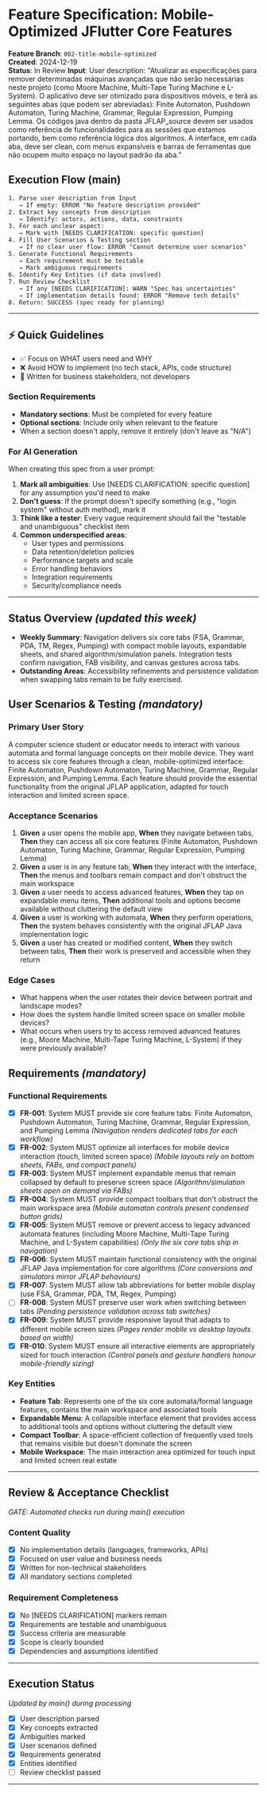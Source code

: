 # Feature Specification: Mobile-Optimized JFlutter Core Features

**Feature Branch**: `002-title-mobile-optimized`  
**Created**: 2024-12-19  
**Status**: In Review
**Input**: User description: "Atualizar as especificações para remover determinadas máquinas avançadas que não serão necessárias neste projeto (como Moore Machine, Multi-Tape Turing Machine e L-System). O aplicativo deve ser otimizado para dispositivos móveis, e terá as seguintes abas (que podem ser abreviadas): Finite Automaton, Pushdown Automaton, Turing Machine, Grammar, Regular Expression, Pumping Lemma. Os códigos java dentro da pasta JFLAP_source devem ser usados como referência de funcionalidades para as sessões que estamos portando, bem como referência lógica dos algoritmos. A interface, em cada aba, deve ser clean, com menus expansíveis e barras de ferramentas que não ocupem muito espaço no layout padrão da aba."

## Execution Flow (main)
```
1. Parse user description from Input
   → If empty: ERROR "No feature description provided"
2. Extract key concepts from description
   → Identify: actors, actions, data, constraints
3. For each unclear aspect:
   → Mark with [NEEDS CLARIFICATION: specific question]
4. Fill User Scenarios & Testing section
   → If no clear user flow: ERROR "Cannot determine user scenarios"
5. Generate Functional Requirements
   → Each requirement must be testable
   → Mark ambiguous requirements
6. Identify Key Entities (if data involved)
7. Run Review Checklist
   → If any [NEEDS CLARIFICATION]: WARN "Spec has uncertainties"
   → If implementation details found: ERROR "Remove tech details"
8. Return: SUCCESS (spec ready for planning)
```

---

## ⚡ Quick Guidelines
- ✅ Focus on WHAT users need and WHY
- ❌ Avoid HOW to implement (no tech stack, APIs, code structure)
- 👥 Written for business stakeholders, not developers

### Section Requirements
- **Mandatory sections**: Must be completed for every feature
- **Optional sections**: Include only when relevant to the feature
- When a section doesn't apply, remove it entirely (don't leave as "N/A")

### For AI Generation
When creating this spec from a user prompt:
1. **Mark all ambiguities**: Use [NEEDS CLARIFICATION: specific question] for any assumption you'd need to make
2. **Don't guess**: If the prompt doesn't specify something (e.g., "login system" without auth method), mark it
3. **Think like a tester**: Every vague requirement should fail the "testable and unambiguous" checklist item
4. **Common underspecified areas**:
   - User types and permissions
   - Data retention/deletion policies  
   - Performance targets and scale
   - Error handling behaviors
   - Integration requirements
   - Security/compliance needs

---

## Status Overview *(updated this week)*

- **Weekly Summary**: Navigation delivers six core tabs (FSA, Grammar, PDA, TM, Regex, Pumping) with compact mobile layouts, expandable sheets, and shared algorithm/simulation panels. Integration tests confirm navigation, FAB visibility, and canvas gestures across tabs.
- **Outstanding Areas**: Accessibility refinements and persistence validation when swapping tabs remain to be fully exercised.

## User Scenarios & Testing *(mandatory)*

### Primary User Story
A computer science student or educator needs to interact with various automata and formal language concepts on their mobile device. They want to access six core features through a clean, mobile-optimized interface: Finite Automaton, Pushdown Automaton, Turing Machine, Grammar, Regular Expression, and Pumping Lemma. Each feature should provide the essential functionality from the original JFLAP application, adapted for touch interaction and limited screen space.

### Acceptance Scenarios
1. **Given** a user opens the mobile app, **When** they navigate between tabs, **Then** they can access all six core features (Finite Automaton, Pushdown Automaton, Turing Machine, Grammar, Regular Expression, Pumping Lemma)
2. **Given** a user is in any feature tab, **When** they interact with the interface, **Then** the menus and toolbars remain compact and don't obstruct the main workspace
3. **Given** a user needs to access advanced features, **When** they tap on expandable menu items, **Then** additional tools and options become available without cluttering the default view
4. **Given** a user is working with automata, **When** they perform operations, **Then** the system behaves consistently with the original JFLAP Java implementation logic
5. **Given** a user has created or modified content, **When** they switch between tabs, **Then** their work is preserved and accessible when they return

### Edge Cases
- What happens when the user rotates their device between portrait and landscape modes?
- How does the system handle limited screen space on smaller mobile devices?
- What occurs when users try to access removed advanced features (e.g., Moore Machine, Multi-Tape Turing Machine, L-System) if they were previously available?

## Requirements *(mandatory)*

### Functional Requirements
- [x] **FR-001**: System MUST provide six core feature tabs: Finite Automaton, Pushdown Automaton, Turing Machine, Grammar, Regular Expression, and Pumping Lemma _(Navigation renders dedicated tabs for each workflow)_
- [x] **FR-002**: System MUST optimize all interfaces for mobile device interaction (touch, limited screen space) _(Mobile layouts rely on bottom sheets, FABs, and compact panels)_
- [x] **FR-003**: System MUST implement expandable menus that remain collapsed by default to preserve screen space _(Algorithm/simulation sheets open on demand via FABs)_
- [x] **FR-004**: System MUST provide compact toolbars that don't obstruct the main workspace area _(Mobile automaton controls present condensed button grids)_
- [x] **FR-005**: System MUST remove or prevent access to legacy advanced automata features (including Moore Machine, Multi-Tape Turing Machine, and L-System capabilities) _(Only the six core tabs ship in navigation)_
- [x] **FR-006**: System MUST maintain functional consistency with the original JFLAP Java implementation for core algorithms _(Core conversions and simulators mirror JFLAP behaviours)_
- [x] **FR-007**: System MUST allow tab abbreviations for better mobile display (use FSA, Grammar, PDA, TM, Regex, Pumping)
- [ ] **FR-008**: System MUST preserve user work when switching between tabs _(Pending persistence validation across tab switches)_
- [x] **FR-009**: System MUST provide responsive layout that adapts to different mobile screen sizes _(Pages render mobile vs desktop layouts based on width)_
- [x] **FR-010**: System MUST ensure all interactive elements are appropriately sized for touch interaction _(Control panels and gesture handlers honour mobile-friendly sizing)_

### Key Entities
- **Feature Tab**: Represents one of the six core automata/formal language features, contains the main workspace and associated tools
- **Expandable Menu**: A collapsible interface element that provides access to additional tools and options without cluttering the default view
- **Compact Toolbar**: A space-efficient collection of frequently used tools that remains visible but doesn't dominate the screen
- **Mobile Workspace**: The main interaction area optimized for touch input and limited screen real estate

---

## Review & Acceptance Checklist
*GATE: Automated checks run during main() execution*

### Content Quality
- [x] No implementation details (languages, frameworks, APIs)
- [x] Focused on user value and business needs
- [x] Written for non-technical stakeholders
- [x] All mandatory sections completed

### Requirement Completeness
- [x] No [NEEDS CLARIFICATION] markers remain
- [x] Requirements are testable and unambiguous
- [x] Success criteria are measurable
- [x] Scope is clearly bounded
- [x] Dependencies and assumptions identified

---

## Execution Status
*Updated by main() during processing*

- [x] User description parsed
- [x] Key concepts extracted
- [x] Ambiguities marked
- [x] User scenarios defined
- [x] Requirements generated
- [x] Entities identified
- [ ] Review checklist passed

---
